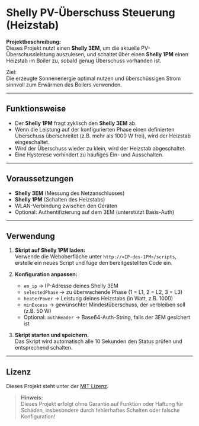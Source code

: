 # Shelly PV-Überschuss Steuerung (Heizstab)

**Projektbeschreibung:**  
Dieses Projekt nutzt einen **Shelly 3EM**, um die aktuelle PV-Überschussleistung auszulesen, und schaltet über einen **Shelly 1PM** einen Heizstab im Boiler zu, sobald genug Überschuss vorhanden ist.

Ziel:  
Die erzeugte Sonnenenergie optimal nutzen und überschüssigen Strom sinnvoll zum Erwärmen des Boilers verwenden.

---

## Funktionsweise

- Der **Shelly 1PM** fragt zyklisch den **Shelly 3EM** ab.
- Wenn die Leistung auf der konfigurierten Phase einen definierten Überschuss überschreitet (z.B. mehr als 1000 W frei), wird der Heizstab eingeschaltet.
- Wird der Überschuss wieder zu klein, wird der Heizstab abgeschaltet.
- Eine Hysterese verhindert zu häufiges Ein- und Ausschalten.

---

## Voraussetzungen

- **Shelly 3EM** (Messung des Netzanschlusses)
- **Shelly 1PM** (Schalten des Heizstabs)
- WLAN-Verbindung zwischen den Geräten
- Optional: Authentifizierung auf dem 3EM (unterstützt Basis-Auth)

---

## Verwendung

1. **Skript auf Shelly 1PM laden:**  
   Verwende die Weboberfläche unter `http://<IP-des-1PM>/scripts`, erstelle ein neues Script und füge den bereitgestellten Code ein.

2. **Konfiguration anpassen:**
   - `em_ip` → IP-Adresse deines Shelly 3EM
   - `selectedPhase` → zu überwachende Phase (1 = L1, 2 = L2, 3 = L3)
   - `heaterPower` → Leistung deines Heizstabs (in Watt, z.B. 1000)
   - `minExcess` → gewünschter Mindestüberschuss, der verbleiben soll (z.B. 50 W)
   - Optional: `authHeader` → Base64-Auth-String, falls der 3EM gesichert ist

3. **Skript starten und speichern.**  
   Das Skript wird automatisch alle 10 Sekunden den Status prüfen und entsprechend schalten.

---

## Lizenz

Dieses Projekt steht unter der [MIT Lizenz](LICENSE).

> **Hinweis:**  
> Dieses Projekt erfolgt ohne Garantie auf Funktion oder Haftung für Schäden, insbesondere durch fehlerhaftes Schalten oder falsche Konfiguration!


